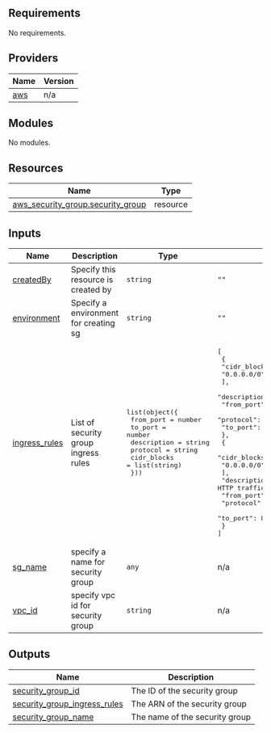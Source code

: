 ## Requirements

No requirements.

## Providers

| Name | Version |
|------|---------|
| <a name="provider_aws"></a> [aws](#provider\_aws) | n/a |

## Modules

No modules.

## Resources

| Name | Type |
|------|------|
| [aws_security_group.security_group](https://registry.terraform.io/providers/hashicorp/aws/latest/docs/resources/security_group) | resource |

## Inputs

| Name | Description | Type | Default | Required |
|------|-------------|------|---------|:--------:|
| <a name="input_createdBy"></a> [createdBy](#input\_createdBy) | Specify this resource is created by | `string` | `""` | no |
| <a name="input_environment"></a> [environment](#input\_environment) | Specify a environment for creating sg | `string` | `""` | no |
| <a name="input_ingress_rules"></a> [ingress\_rules](#input\_ingress\_rules) | List of security group ingress rules | <pre>list(object({<br/>    from_port   = number<br/>    to_port     = number<br/>    description = string<br/>    protocol    = string<br/>    cidr_blocks = list(string)<br/>  }))</pre> | <pre>[<br/>  {<br/>    "cidr_blocks": [<br/>      "0.0.0.0/0"<br/>    ],<br/>    "description": "Allow HTTPS traffic",<br/>    "from_port": 443,<br/>    "protocol": "tcp",<br/>    "to_port": 443<br/>  },<br/>  {<br/>    "cidr_blocks": [<br/>      "0.0.0.0/0"<br/>    ],<br/>    "description": "Allow HTTP traffic",<br/>    "from_port": 80,<br/>    "protocol": "tcp",<br/>    "to_port": 80<br/>  }<br/>]</pre> | no |
| <a name="input_sg_name"></a> [sg\_name](#input\_sg\_name) | specify a name for security group | `any` | n/a | yes |
| <a name="input_vpc_id"></a> [vpc\_id](#input\_vpc\_id) | specify vpc id for security group | `string` | n/a | yes |

## Outputs

| Name | Description |
|------|-------------|
| <a name="output_security_group_id"></a> [security\_group\_id](#output\_security\_group\_id) | The ID of the security group |
| <a name="output_security_group_ingress_rules"></a> [security\_group\_ingress\_rules](#output\_security\_group\_ingress\_rules) | The ARN of the security group |
| <a name="output_security_group_name"></a> [security\_group\_name](#output\_security\_group\_name) | The name of the security group |

